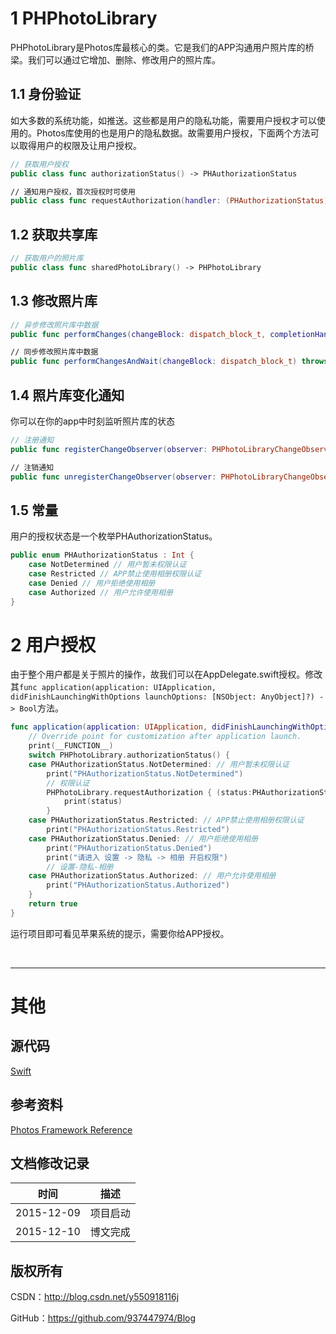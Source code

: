 # 1 PHPhotoLibrary
 
PHPhotoLibrary是Photos库最核心的类。它是我们的APP沟通用户照片库的桥梁。我们可以通过它增加、删除、修改用户的照片库。

## 1.1 身份验证

如大多数的系统功能，如推送。这些都是用户的隐私功能，需要用户授权才可以使用的。Photos库使用的也是用户的隐私数据。故需要用户授权，下面两个方法可以取得用户的权限及让用户授权。

```swift
// 获取用户授权
public class func authorizationStatus() -> PHAuthorizationStatus

// 通知用户授权，首次授权时可使用
public class func requestAuthorization(handler: (PHAuthorizationStatus) -> Void)
```

## 1.2 获取共享库

```swift
// 获取用户的照片库
public class func sharedPhotoLibrary() -> PHPhotoLibrary
```

## 1.3 修改照片库

```swift
// 异步修改照片库中数据
public func performChanges(changeBlock: dispatch_block_t, completionHandler: ((Bool, NSError?) -> Void)?)

// 同步修改照片库中数据
public func performChangesAndWait(changeBlock: dispatch_block_t) throws
```

## 1.4 照片库变化通知

你可以在你的app中时刻监听照片库的状态

```swift
// 注册通知
public func registerChangeObserver(observer: PHPhotoLibraryChangeObserver)

// 注销通知
public func unregisterChangeObserver(observer: PHPhotoLibraryChangeObserver)
```

## 1.5 常量

用户的授权状态是一个枚举PHAuthorizationStatus。

```swift
public enum PHAuthorizationStatus : Int {
    case NotDetermined // 用户暂未权限认证
    case Restricted // APP禁止使用相册权限认证
    case Denied // 用户拒绝使用相册
    case Authorized // 用户允许使用相册
}
```

# 2 用户授权

由于整个用户都是关于照片的操作，故我们可以在AppDelegate.swift授权。修改其`func application(application: UIApplication, didFinishLaunchingWithOptions launchOptions: [NSObject: AnyObject]?) -> Bool`方法。

```swift
func application(application: UIApplication, didFinishLaunchingWithOptions launchOptions: [NSObject: AnyObject]?) -> Bool {
    // Override point for customization after application launch.
    print(__FUNCTION__)
    switch PHPhotoLibrary.authorizationStatus() {
    case PHAuthorizationStatus.NotDetermined: // 用户暂未权限认证
        print("PHAuthorizationStatus.NotDetermined")
        // 权限认证
        PHPhotoLibrary.requestAuthorization { (status:PHAuthorizationStatus) -> Void in
            print(status)
        }
    case PHAuthorizationStatus.Restricted: // APP禁止使用相册权限认证
        print("PHAuthorizationStatus.Restricted")
    case PHAuthorizationStatus.Denied: // 用户拒绝使用相册
        print("PHAuthorizationStatus.Denied")
        print("请进入 设置 -> 隐私 -> 相册 开启权限")
        // 设置-隐私-相册
    case PHAuthorizationStatus.Authorized: // 用户允许使用相册
        print("PHAuthorizationStatus.Authorized")
    }
    return true
}
```

运行项目即可看见苹果系统的提示，需要你给APP授权。

&#160;

----------

# 其他

## 源代码

[Swift](https://github.com/937447974/Swift)

## 参考资料

[Photos Framework Reference](https://developer.apple.com/library/ios/documentation/Photos/Reference/Photos_Framework/index.html)

## 文档修改记录

| 时间 | 描述 |
| ---- | ---- |
| 2015-12-09 | 项目启动 |
| 2015-12-10 | 博文完成 |

## 版权所有

CSDN：http://blog.csdn.net/y550918116j

GitHub：https://github.com/937447974/Blog